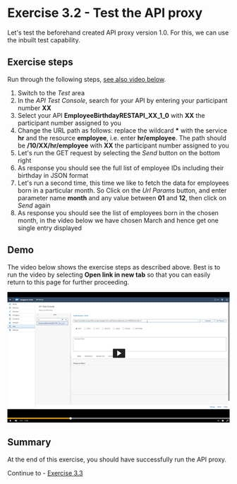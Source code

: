 # Exercise 3.2 - Test the API proxy

Let's test the beforehand created API proxy version 1.0. For this, we can use the inbuilt test capability.

## Exercise steps

Run through the following steps, [see also video below](#Demo).
1. Switch to the *Test* area
2. In the *API Test Console*, search for your API by entering your participant number **XX**
3. Select your API **EmployeeBirthdayRESTAPI_XX_1_0** with **XX** the participant number assigned to you
4. Change the URL path as follows: replace the wildcard __*__ with the service **hr** and the resource **employee**, i.e. enter **hr/employee**. The path should be **/10/XX/hr/employee** with **XX** the participant number assigned to you
5. Let's run the GET request by selecting the *Send* button on the bottom right
6. As response you should see the full list of employee IDs including their birthday in JSON format
7. Let's run a second time, this time we like to fetch the data for employees born in a particular month. So Click on the *Url Params* button, and enter parameter name **month** and any value between **01** and **12**, then click on *Send* again
8. As response you should see the list of employees born in the chosen month, in the video below we have chosen March and hence get one single entry displayed

## Demo

The video below shows the exercise steps as described above. Best is to run the video by selecting **Open link in new tab** so that you can easily return to this page for further proceeding.

[![Test API video](/exercises/ex3/images/APIM_RunAPI_Thumbnail.png)](https://sapvideoa35699dc5.hana.ondemand.com/?entry_id=1_kdmczl3p)

## Summary

At the end of this exercise, you should have successfully run the API proxy.

Continue to - [Exercise 3.3](/exercises/ex3/ex33)
